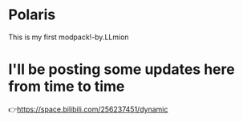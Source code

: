 # Polaris
This is my first modpack!-by.LLmion
# I'll be posting some updates here from time to time 
👉https://space.bilibili.com/256237451/dynamic
